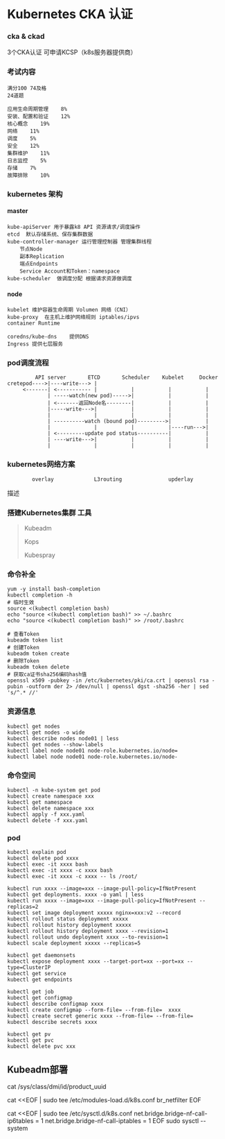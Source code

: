 # Kubernetes CKA 认证

### cka & ckad 

3个CKA认证 可申请KCSP（k8s服务器提供商）

### 考试内容
```
满分100 74及格
24道题

应用生命周期管理    8%
安装、配置和验证    12%
核心概念    19%
网络    11%
调度    5%
安全    12%
集群维护    11%
日志监控    5%
存储    7%
故障排除    10%
```
### kubernetes 架构

#### master
```
kube-apiServer 用于暴露k8 API 资源请求/调度操作
etcd  默认存储系统、保存集群数据
kube-controller-manager 运行管理控制器 管理集群线程
    节点Node
    副本Replication
    端点Endpoints
    Service Account和Token：namespace
kube-scheduler  做调度分配 根据请求资源做调度
```
#### node
```
kubelet 维护容器生命周期 Volumen 网络（CNI）
kube-proxy  在主机上维护网络规则 iptables/ipvs
container Runtime

coredns/kube-dns    提供DNS
Ingress 提供七层服务
```

### pod调度流程
```
         API server       ETCD       Scheduler    Kubelet     Docker
cretepod---->|----write---> |
     <-------| <----------- |           |           |           |
             | -----watch(new pod)----->|           |           |
             | <-------返回Node名--------|           |           |
             |-----write--->|           |           |           |
             |              |           |           |           |
             | ----------watch (bound pod)--------->|           |
             |              |           |           |----run--->|
             | <---------update pod status----------|           |
             | ----write--->|           |           |           |
             |              |           |           |           |
```
### kubernetes网络方案
            overlay             L3routing               upderlay
描述        

### 搭建Kubernetes集群 工具
> Kubeadm
>
> Kops
>
> Kubespray


### 命令补全
```
yum -y install bash-completion
kubectl completion -h
# 临时生效
source <(kubectl completion bash) 
echo "source <(kubectl completion bash)" >> ~/.bashrc
echo "source <(kubectl completion bash)" >> /root/.bashrc
```

```
# 查看Token
kubeadm token list
# 创建Token
kubeadm token create
# 删除Token
kubeadm token delete
# 获取ca证书sha256编码hash值
openssl x509 -pubkey -in /etc/kubernetes/pki/ca.crt | openssl rsa -pubin -outform der 2> /dev/null | openssl dgst -sha256 -her | sed 's/^.* //'
```


### 资源信息
```
kubectl get nodes
kubectl get nodes -o wide
kubectl describe nodes node01 | less
kubectl get nodes --show-labels
kubectl label node node01 node-role.kubernetes.io/node=
kubectl label node node01 node-role.kubernetes.io/node-
```

### 命令空间
```
kubectl -n kube-system get pod
kubectl create namespace xxx
kubectl get namespace
kubectl delete namespace xxx
kubectl apply -f xxx.yaml
kubectl delete -f xxx.yaml
```

### pod
```
kubectl explain pod
kubectl delete pod xxxx
kubectl exec -it xxxx bash
kubectl exec -it xxxx -c xxxx bash
kubectl exec -it xxxx -c xxxx -- ls /root/
```

```
kubectl run xxxx --image=xxx --image-pull-policy=IfNotPresent
kubectl get deployments. xxxx -o yaml | less
kubectl run xxxx --image=xxx --image-pull-policy=IfNotPresent --replicas=2
kubectl set image deployment xxxxx nginx=xxx:v2 --record
kubectl rollout status deployment xxxxx
kubectl rollout history deployment xxxxx
kubectl rollout history deployment xxxx --revision=1
kubectl rollout undo deployment xxxx --to-revision=1
kubectl scale deployment xxxxx --replicas=5
```

```
kubectl get daemonsets
kubectl expose deployment xxxx --target-port=xx --port=xx --type=ClusterIP
kubectl get service
kubectl get endpoints
```

```
kubectl get job
kubectl get configmap
kubectl describe configmap xxxx
kubectl create configmap --form-file= --from-file=  xxxx
kubectl create secret generic xxxx --from-file= --from-file= 
kubectl describe secrets xxxx

kubectl get pv
kubectl get pvc
kubectl delete pvc xxx
```





## Kubeadm部署

cat /sys/class/dmi/id/product_uuid


cat <<EOF | sudo tee /etc/modules-load.d/k8s.conf
br_netfilter
EOF

cat <<EOF | sudo tee /etc/sysctl.d/k8s.conf
net.bridge.bridge-nf-call-ip6tables = 1
net.bridge.bridge-nf-call-iptables = 1
EOF
sudo sysctl --system






